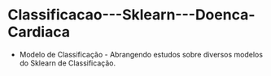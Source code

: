 # Classificacao---Sklearn---Doenca-Cardiaca

- Modelo de Classificação  - Abrangendo estudos sobre diversos modelos do Sklearn de Classificação.
